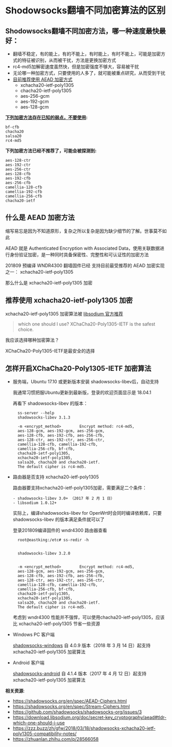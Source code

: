 Shodowsocks翻墙不同加密算法的区别
==============================

Shodowsocks翻墙不同加密方法，哪一种速度最快最好：
--------

- 翻墙不稳定，有的能上，有的不能上，有时能上，有时不能上，可能是加密方式的特征被识别，从而被干扰，方法是更换加密方式
- rc4-md5加解密速度虽然快，但是加密强度不够大，容易被干扰
- 无论哪一种加密方式，只要使用的人多了，就可能被重点研究，从而受到干扰
- [目前推荐使用 AEAD 加密方式](https://shadowsocks.org/en/spec/AEAD-Ciphers.html)
  - xchacha20-ietf-poly1305
  - chacha20-ietf-poly1305
  - aes-256-gcm
  - aes-192-gcm
  - aes-128-gcm

**[下列加密方法存在已知的弱点，不要使用](https://shadowsocks.org/en/spec/Stream-Ciphers.html):**

    bf-cfb
    chacha20
    salsa20
    rc4-md5

**下列加密方法已经不推荐了，可能会被探测到:**

    aes-128-ctr
    aes-192-ctr
    aes-256-ctr
    aes-128-cfb
    aes-192-cfb
    aes-256-cfb
    camellia-128-cfb
    camellia-192-cfb
    camellia-256-cfb
    chacha20-ietf

什么是 AEAD 加密方法
--------

缩写易忘是因为不知道原形，复杂之所以复杂是因为缺少细节的了解。世事莫不如此

AEAD 就是 Authenticated Encryption with Associated Data，使用关联数据进行身份验证加密，是一种同时具备保密性、完整性和可认证性的加密方法

201809 预编译 WNDR4300 翻墙固件已经 支持目前最受推荐的 AEAD 加密实现之一： xchacha20-ietf-poly1305

那么什么是 xchacha20-ietf-poly1305 加密

推荐使用 xchacha20-ietf-poly1305 加密
--------

xchacha20-ietf-poly1305 加密算法被 [libsodium 官方推荐](https://download.libsodium.org/doc/secret-key_cryptography/aead#tldr-which-one-should-i-use)

> which one should I use?
> XChaCha20-Poly1305-IETF is the safest choice.

我应该选择哪种加密算法？

XChaCha20-Poly1305-IETF是最安全的选择

怎样开启XChaCha20-Poly1305-IETF 加密算法
--------

- 服务端，Ubuntu 17.10 或更新版本安装 shadowsocks-libev后，自动支持

    我通常习惯把服Ubuntu更新到最新版，登录的欢迎页面显示是 18.04.1

    再看下 shadowsocks-libev 的版本：

        ss-server --help
        shadowsocks-libev 3.1.3

        -m <encrypt_method>        Encrypt method: rc4-md5,
        aes-128-gcm, aes-192-gcm, aes-256-gcm,
        aes-128-cfb, aes-192-cfb, aes-256-cfb,
        aes-128-ctr, aes-192-ctr, aes-256-ctr,
        camellia-128-cfb, camellia-192-cfb,
        camellia-256-cfb, bf-cfb,
        chacha20-ietf-poly1305,
        xchacha20-ietf-poly1305,
        salsa20, chacha20 and chacha20-ietf.
        The default cipher is rc4-md5.

- 路由器是否支持 xchacha20-ietf-poly1305

    路由器要支持xchacha20-ietf-poly1305加密，需要满足二个条件：

      - shadowsocks-libev 3.0+ （2017 年 2 月 1 日）
      - libsodium 1.0.12+

    实际上，编译shadowsocks-libev for OpenWrt时会同时编译依赖库，只要shadowsocks-libev 的版本满足条件就可以了

    登录201809编译固件的 wndr4300 路由器查看

        root@eastking:/etc# ss-redir -h


        shadowsocks-libev 3.2.0


        -m <encrypt_method>        Encrypt method: rc4-md5,
        aes-128-gcm, aes-192-gcm, aes-256-gcm,
        aes-128-cfb, aes-192-cfb, aes-256-cfb,
        aes-128-ctr, aes-192-ctr, aes-256-ctr,
        camellia-128-cfb, camellia-192-cfb,
        camellia-256-cfb, bf-cfb,
        chacha20-ietf-poly1305,
        xchacha20-ietf-poly1305,
        salsa20, chacha20 and chacha20-ietf.
        The default cipher is rc4-md5.

    考虑到 wndr4300 性能并不强悍，可以使用chacha20-ietf-poly1305，应该比 xchacha20-ietf-poly1305 节省一些资源

- Windows PC 客户端

    [shadowsocks-windows](https://github.com/shadowsocks/shadowsocks-windows) 自 4.0.9 版本（2018 年 3 月 14 日）起支持 xchacha20-ietf-poly1305 加密算法

- Android 客户端

    [shadowsocks-android](https://github.com/shadowsocks/shadowsocks-android) 自 4.1.4 版本（2017 年 4 月 12 日）起支持 xchacha20-ietf-poly1305 加密算法

**相关资源**:

- <https://shadowsocks.org/en/spec/AEAD-Ciphers.html>
- <https://shadowsocks.org/en/spec/Stream-Ciphers.html>
- <https://github.com/shadowsocks/shadowsocks-org/issues/3>
- <https://download.libsodium.org/doc/secret-key_cryptography/aead#tldr-which-one-should-i-use>
- <https://zzz.buzz/zh/gfw/2018/03/18/shadowsocks-xchacha20-ietf-poly1305-compatibility-notes/>
- <https://zhuanlan.zhihu.com/p/28566058>